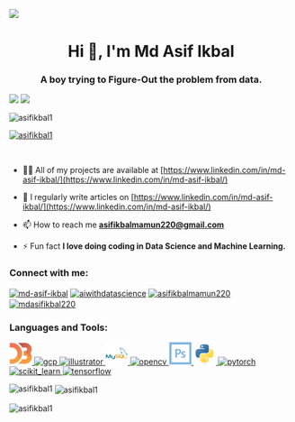 ![](https://media-exp1.licdn.com/dms/image/C4E22AQE5vBht9CQjYA/feedshare-shrink_800/0/1628245305347?e=1631145600&v=beta&t=SiODK0MCDE7R0OiKjUqNsZ6tlq2hZ8AzqFrj0Egrfec)



<h1 align="center">Hi 👋, I'm Md Asif Ikbal</h1>
<h3 align="center">A boy trying to Figure-Out the problem from data.</h3>



![](https://media-exp1.licdn.com/dms/image/C4E22AQFXZ871GDxPlQ/feedshare-shrink_800/0/1628131179041?e=1631145600&v=beta&t=9eeWLeu4ylcCYkbPhh-hu-vbkBgVUt7z-8dhhLys-3Q)
![](https://media-exp1.licdn.com/dms/image/C4E22AQFbqM95005Xqg/feedshare-shrink_800/0/1629346235447?e=1632355200&v=beta&t=6Pc3PymN0tIzcJbSDS29JhR9Zv8FVcXU6wgXwBmUZmQ)


<p align="left"> <img src="https://komarev.com/ghpvc/?username=asifikbal1&label=Profile%20views&color=0e75b6&style=flat" alt="asifikbal1" /> </p>

<p align="left"> <a href="https://github.com/ryo-ma/github-profile-trophy"><img src="https://github-profile-trophy.vercel.app/?username=asifikbal1" alt="asifikbal1" /></a> </p>

<p align="left"> <a href="https://twitter.com/" target="blank"><img src="https://img.shields.io/twitter/follow/?logo=twitter&style=for-the-badge" alt="" /></a> </p>

- 👨‍💻 All of my projects are available at [https://www.linkedin.com/in/md-asif-ikbal/](https://www.linkedin.com/in/md-asif-ikbal/)

- 📝 I regularly write articles on [https://www.linkedin.com/in/md-asif-ikbal/](https://www.linkedin.com/in/md-asif-ikbal/)

- 📫 How to reach me **asifikbalmamun220@gmail.com**

- ⚡ Fun fact **I love doing coding in Data Science and Machine Learning.**

<h3 align="left">Connect with me:</h3>
<p align="left">
<a href="https://linkedin.com/in/md-asif-ikbal" target="blank"><img align="center" src="https://raw.githubusercontent.com/rahuldkjain/github-profile-readme-generator/master/src/images/icons/Social/linked-in-alt.svg" alt="md-asif-ikbal" height="30" width="40" /></a>
<a href="https://kaggle.com/aiwithdatascience" target="blank"><img align="center" src="https://raw.githubusercontent.com/rahuldkjain/github-profile-readme-generator/master/src/images/icons/Social/kaggle.svg" alt="aiwithdatascience" height="30" width="40" /></a>
<a href="https://fb.com/asifikbalmamun220" target="blank"><img align="center" src="https://raw.githubusercontent.com/rahuldkjain/github-profile-readme-generator/master/src/images/icons/Social/facebook.svg" alt="asifikbalmamun220" height="30" width="40" /></a>
<a href="https://www.hackerrank.com/mdasifikbal220" target="blank"><img align="center" src="https://raw.githubusercontent.com/rahuldkjain/github-profile-readme-generator/master/src/images/icons/Social/hackerrank.svg" alt="mdasifikbal220" height="30" width="40" /></a>
</p>

<h3 align="left">Languages and Tools:</h3>
<p align="left"> <a href="https://d3js.org/" target="_blank"> <img src="https://raw.githubusercontent.com/devicons/devicon/master/icons/d3js/d3js-original.svg" alt="d3js" width="40" height="40"/> </a> <a href="https://cloud.google.com" target="_blank"> <img src="https://www.vectorlogo.zone/logos/google_cloud/google_cloud-icon.svg" alt="gcp" width="40" height="40"/> </a> <a href="https://www.adobe.com/in/products/illustrator.html" target="_blank"> <img src="https://www.vectorlogo.zone/logos/adobe_illustrator/adobe_illustrator-icon.svg" alt="illustrator" width="40" height="40"/> </a> <a href="https://www.mysql.com/" target="_blank"> <img src="https://raw.githubusercontent.com/devicons/devicon/master/icons/mysql/mysql-original-wordmark.svg" alt="mysql" width="40" height="40"/> </a> <a href="https://opencv.org/" target="_blank"> <img src="https://www.vectorlogo.zone/logos/opencv/opencv-icon.svg" alt="opencv" width="40" height="40"/> </a> <a href="https://www.photoshop.com/en" target="_blank"> <img src="https://raw.githubusercontent.com/devicons/devicon/master/icons/photoshop/photoshop-line.svg" alt="photoshop" width="40" height="40"/> </a> <a href="https://www.python.org" target="_blank"> <img src="https://raw.githubusercontent.com/devicons/devicon/master/icons/python/python-original.svg" alt="python" width="40" height="40"/> </a> <a href="https://pytorch.org/" target="_blank"> <img src="https://www.vectorlogo.zone/logos/pytorch/pytorch-icon.svg" alt="pytorch" width="40" height="40"/> </a> <a href="https://scikit-learn.org/" target="_blank"> <img src="https://upload.wikimedia.org/wikipedia/commons/0/05/Scikit_learn_logo_small.svg" alt="scikit_learn" width="40" height="40"/> </a> <a href="https://www.tensorflow.org" target="_blank"> <img src="https://www.vectorlogo.zone/logos/tensorflow/tensorflow-icon.svg" alt="tensorflow" width="40" height="40"/> </a> </p>

<p><img align="left" src="https://github-readme-stats.vercel.app/api/top-langs?username=asifikbal1&show_icons=true&locale=en&layout=compact" alt="asifikbal1" /></p>

<p>&nbsp;<img align="center" src="https://github-readme-stats.vercel.app/api?username=asifikbal1&show_icons=true&locale=en" alt="asifikbal1" /></p>

<p><img align="center" src="https://github-readme-streak-stats.herokuapp.com/?user=asifikbal1&" alt="asifikbal1" /></p>
